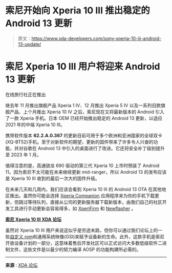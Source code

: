# 索尼开始向 Xperia 10 III 推出稳定的 Android 13 更新

> 原文：<https://www.xda-developers.com/sony-xperia-10-iii-android-13-update/>

# 索尼 Xperia 10 III 用户将迎来 Android 13 更新

在线旅行社正在推出

继去年 11 月推出旗舰产品 Xperia 1 IV、12 月推出 Xperia 5 IV 以及一系列旧款旗舰产品、上个月推出 Xperia 10 IV 之后，索尼现在又将最新版本的 Android 引入了一款 Xperia 手机。日本 OEM 已经开始推出稳定的 Android 13 更新，以适应 2021 年的中端 Xperia 10 III。

携带软件版本 **62.2.A.0.367** 的更新目前可用于多个欧洲和亚洲国家的全球双卡(XQ-BT52)手机。至于对新软件的期望，更新的固件带来了许多令人兴奋的功能，并对谷歌在 Android 13 中引入的桌面进行了改进。它还将安全补丁级别提升至 2023 年 1 月。

值得注意的是，高通骁龙 690 驱动的第三代 Xperia 10 上市时预装了 Android 11。因为索尼不太可能在未来继续更新 mid-ranger，所以 Android 13 的发布应该是 Xperia 10 III 收到的最后一次大的固件升级。

在未来几天和几周内，我们应该会看到 Xperia 10 III 的 Android 13 OTA 在其他地区推出。虽然你可能会选择 [Xperia Companion](https://www.sony.com/electronics/support/articles/00236877) 应用程序来为你的手机下载更新，但跳过等待队列，直接从公司的更新服务器下载新版本，由我们自己的社区开发工具进行手动更新会容易得多，如 [XperiFirm](https://forum.xda-developers.com/t/2834142/) 和 [Newflasher](https://forum.xda-developers.com/t/3619426/) 。

**[索尼 Xperia 10 III XDA 论坛](https://forum.xda-developers.com/f/sony-xperia-10-iii.12225/)**

虽然对 Xperia 10 III 用户来说这似乎是穷途末路，但你可以通过我们论坛上的一些[自定义 rom](https://www.xda-developers.com/how-to-install-custom-rom-android/)和通用系统映像(GSI)来赋予设备新的生命。此外，这款手机是索尼开放设备计划的一部分，这意味着售后开发社区可以正式访问大多数低级软件二进制文件，这些文件是以最少的努力编译 AOSP 的功能构建所必需的。

* * *

**来源** : [XDA 论坛](https://forum.xda-developers.com/t/4553501/)